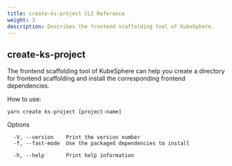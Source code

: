 ```yaml
---
title: create-ks-project CLI Reference
weight: 3
description: Describes the frontend scaffolding tool of KubeSphere.
---
```


## create-ks-project

The frontend scaffolding tool of KubeSphere can help you create a directory for frontend scaffolding and install the corresponding frontend dependencies.

How to use:

```text
yarn create ks-project [project-name]
```

Options

```text
  -V, --version    Print the version number
  -f, --fast-mode  Use the packaged dependencies to install

  -h, --help       Print help information
```
